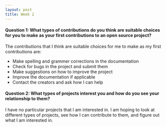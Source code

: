 ```yaml
---
layout: post
title: Week 2
---
```




#### Question 1: What types of contributions do you think are suitable choices for you to make as your first contributions to an open source project?

The contributions that I think are suitable choices for me to make as my first contributions are:

* Make spelling and grammer corrections in the documentation
* Check for bugs in the project and submit them
* Make suggestions on how to improve the project 
* Improve the documentation if applicable 
* Contact the creators and ask how I can help

#### Question 2: What types of projects interest you and how do you see your relationship to them?

I have no particular projects that I am interested in. I am hoping to look at different types of projects, see how I can contribute to them, and figure out what I am interested in.


